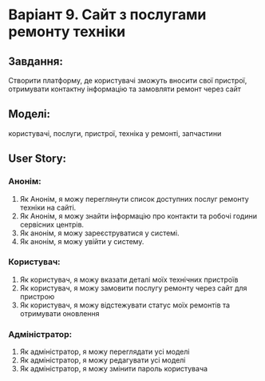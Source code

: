 # Варіант 9. Сайт з послугами ремонту техніки

## Завдання:

Створити платформу, де користувачі зможуть вносити свої пристрої, отримувати контактну інформацію та замовляти ремонт через сайт

## Моделі:

користувачі, послуги, пристрої, техніка у ремонті, запчастини

## User Story:

### Анонім:

1. Як Анонім, я можу переглянути список доступних послуг ремонту техніки на сайті.
2. Як Анонім, я можу знайти інформацію про контакти та робочі години сервісних центрів.
3. Як анонім, я можу зареєструватися у системі.
4. Як анонім, я можу увійти у систему.

### Користувач:

1. Як користувач, я можу вказати деталі моїх технічних пристроїв
2. Як користувач, я можу замовити послугу ремонту через сайт для пристрою
3. Як користувач, я можу відстежувати статус моїх ремонтів та отримувати оновлення

### Адміністратор:

1. Як адміністратор, я можу переглядати усі моделі
2. Як адміністратор, я можу редагувати усі моделі
3. Як адміністратор, я можу змінити пароль користувача
